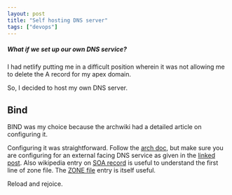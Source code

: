 ```yaml
---
layout: post
title: "Self hosting DNS server"
tags: ["devops"]
---
```

##### What if we set up our own DNS service? #####
I had netlify putting me in a difficult position wherein it was not allowing me to delete the A record for my apex domain.

So, I decided to host my own DNS server.

## Bind ##

BIND was my choice because the archwiki had a detailed article on configuring it.

Configuring it was straightforward. Follow the [arch doc](https://wiki.archlinux.org/index.php/BIND), but make sure you are configuring for an external facing DNS service as given in the [linked post](http://www.howtoforge.com/two_in_one_dns_bind9_views). Also wikipedia entry on [SOA record](https://en.wikipedia.org/wiki/SOA_record) is useful to understand the first line of zone file. The [ZONE file](https://en.wikipedia.org/wiki/Zone_file) entry is itself useful.

Reload and rejoice.